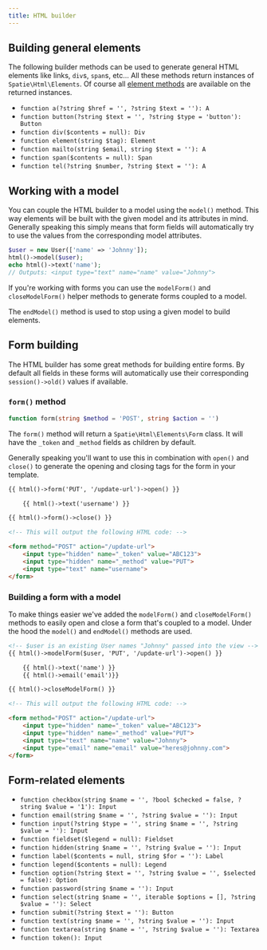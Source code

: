 ```yaml
---
title: HTML builder
---
```


## Building general elements

The following builder methods can be used to generate general HTML elements like links, `div`s, `span`s, etc... All these methods return instances of `Spatie\Html\Elements`. Of course all [element methods](/laravel-html/v1/general-usage/element-methods) are available on the returned instances.

- `function a(?string $href = '', ?string $text = ''): A`
- `function button(?string $text = '', ?string $type = 'button'): Button`
- `function div($contents = null): Div`
- `function element(string $tag): Element`
- `function mailto(string $email, string $text = ''): A`
- `function span($contents = null): Span`
- `function tel(?string $number, ?string $text = ''): A`


## Working with a model

You can couple the HTML builder to a model using the `model()` method. This way elements will be built with the given model and its attributes in mind. Generally speaking this simply means that form fields will automatically try to use the values from the corresponding model attributes.

```php
$user = new User(['name' => 'Johnny']);
html()->model($user);
echo html()->text('name');
// Outputs: <input type="text" name="name" value="Johnny">
```

If you're working with forms you can use the `modelForm()` and `closeModelForm()` helper methods to generate forms coupled to a model.

The `endModel()` method is used to stop using a given model to build elements.


## Form building

The HTML builder has some great methods for building entire forms. By default all fields in these forms will automatically use their corresponding `session()->old()` values if available.

### `form()` method

```php
function form(string $method = 'POST', string $action = '')
```

The `form()` method will return a `Spatie\Html\Elements\Form` class. It will have the `_token` and `_method` fields as children by default.

Generally speaking you'll want to use this in combination with `open()` and `close()` to generate the opening and closing tags for the form in your template.

```html
{{ html()->form('PUT', '/update-url')->open() }}

    {{ html()->text('username') }}

{{ html()->form()->close() }}

<!-- This will output the following HTML code: -->

<form method="POST" action="/update-url">
    <input type="hidden" name="_token" value="ABC123">
    <input type="hidden" name="_method" value="PUT">
    <input type="text" name="username">
</form>
```

### Building a form with a model

To make things easier we've added the `modelForm()` and `closeModelForm()` methods to easily open and close a form that's coupled to a model. Under the hood the `model()` and `endModel()` methods are used.

```html
<!-- $user is an existing User names "Johnny" passed into the view -->
{{ html()->modelForm($user, 'PUT', '/update-url')->open() }}

    {{ html()->text('name') }}
    {{ html()->email('email')}}

{{ html()->closeModelForm() }}

<!-- This will output the following HTML code: -->

<form method="POST" action="/update-url">
    <input type="hidden" name="_token" value="ABC123">
    <input type="hidden" name="_method" value="PUT">
    <input type="text" name="name" value="Johnny">
    <input type="email" name="email" value="heres@johnny.com">
</form>
```

## Form-related elements

- `function checkbox(string $name = '', ?bool $checked = false, ?string $value = '1'): Input`
- `function email(string $name = '', ?string $value = ''): Input`
- `function input(?string $type = '', string $name = '', ?string $value = ''): Input`
- `function fieldset($legend = null): Fieldset`
- `function hidden(string $name = '', ?string $value = ''): Input`
- `function label($contents = null, string $for = ''): Label`
- `function legend($contents = null): Legend`
- `function option(?string $text = '', ?string $value = '', $selected = false): Option`
- `function password(string $name = ''): Input`
- `function select(string $name = '', iterable $options = [], ?string $value = ''): Select`
- `function submit(?string $text = ''): Button`
- `function text(string $name = '', ?string $value = ''): Input`
- `function textarea(string $name = '', ?string $value = ''): Textarea`
- `function token(): Input`
